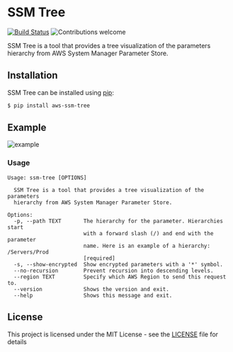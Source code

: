 # SSM Tree 
[![Build Status](https://travis-ci.org/brunorubin/aws-ssm-tree.svg?branch=master)](https://travis-ci.org/brunorubin/aws-ssm-tree)
![Contributions welcome](https://img.shields.io/badge/contributions-welcome-orange.svg)

SSM Tree is a tool that provides a tree visualization of the parameters hierarchy from AWS System Manager Parameter Store.

## Installation

SSM Tree can be installed using [pip](https://pip.pypa.io/en/stable/):

```bash
$ pip install aws-ssm-tree
```

## Example
![example](https://user-images.githubusercontent.com/2822509/52458942-3178d700-2bc7-11e9-90c9-2b52930b80df.png)

### Usage
```
Usage: ssm-tree [OPTIONS]

  SSM Tree is a tool that provides a tree visualization of the parameters
  hierarchy from AWS System Manager Parameter Store.

Options:
  -p, --path TEXT       The hierarchy for the parameter. Hierarchies start
                        with a forward slash (/) and end with the parameter
                        name. Here is an example of a hierarchy: /Servers/Prod
                        [required]
  -s, --show-encrypted  Show encrypted parameters with a '*' symbol.
  --no-recursion        Prevent recursion into descending levels.
  --region TEXT         Specify which AWS Region to send this request to.
  --version             Shows the version and exit.
  --help                Shows this message and exit.
```

## License

This project is licensed under the MIT License - see the [LICENSE](LICENSE) file for details
